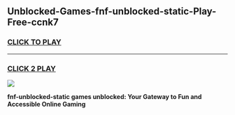 
## Unblocked-Games-fnf-unblocked-static-Play-Free-ccnk7
<h3>
<a href="https://premium76.site?title=fnf-unblocked-static&ref=23A">CLICK TO PLAY</a></h3>
<hr>

<h3>
<a href="https://premium76.site?title=fnf-unblocked-static&ref=23A">CLICK 2 PLAY</a>
  
</h3>

<a href="https://premium76.site?title=fnf-unblocked-static&ref=23A"><img src="https://clearcache.store/games.png"></a>


**fnf-unblocked-static games unblocked: Your Gateway to Fun and Accessible Online Gaming**
